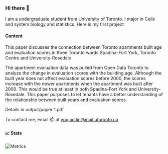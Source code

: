 ### Hi there 👋

I am a undergraduate student from University of Toronto. I major in Cells and system biology and statistics. Here is my first project

#### Content
This paper discusses the connection between Toronto apartments built age and evaluation scores in three Toronto wards Spadina-Fort York, Toronto Centre and University-Rosedale


The apartment evaluation data was pulled from Open Data Toronto to analyze the change in evaluation scores with the building age. Although the built year does not affect evaluation scores before 2000, the scores increase with the newer apartments when the apartment was built after 2000. This would be true at least in both Spadina-Fort York and University-Rosedale. This paper purposes to let tenants have a better understanding of the relationship between built years and evaluation scores.

Details in output/paper 1.pdf

To contact me, email 📫 at yuqiao.lin@mail.utoronto.ca





#### 📈 Stats 

![Metrics](https://github.com/Yukiu-Lam/Yukiu-Lam/raw/main/github-metrics.svg)
